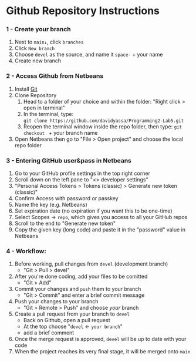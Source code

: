 # Github Repository Instructions

### 1 - Create your branch
1. Next to `main↓`, click `branches`
2. Click `New branch`
3. Choose `devel` as the source, and name it `space-` + your name
4. Create new branch

### 2 - Access Github from Netbeans
1. Install [Git](https://github.com/git-for-windows/git/releases/download/v2.51.0.windows.2/Git-2.51.0.2-64-bit.exe)
2. Clone Repository
     1. Head to a folder of your choice and within the folder: "Right click > open in terminal"
     2. In the terminal, type:  
            `git clone https://github.com/davidyassa/Programming2-Lab5.git` 
     3. Reopen the terminal window inside the repo folder, then type: `git checkout ` + your branch name
3. Open Netbeans then go to "File > Open project" and choose the local repo folder

### 3 - Entering GitHub user&pass in Netbeans

1. Go to your GitHub profile settings in the top right corner
2. Scroll down on the left pane to "<> developer settings"
3. "Personal Access Tokens > Tokens (classic) > Generate new token (classic)"
4. Confirm Access with password or passkey
5. Name the key (e.g. Netbeans)
6. Set expiration date (no expiration if you want this to be one-time)
7. Select Scopes → `repo`, which gives you access to all your GitHub repos
8. Scroll to the end to "Generate new token"
9. Copy the given key (long code) and paste it in the "password" value in Netbeans


### 4 - Workflow:  
1. Before working, pull changes from `devel`  (development branch)
    - "Git > Pull > devel"
2. After you're done coding, add your files to be comitted
    - "Git > Add"
3. Commit your changes and `push` them to your branch 
    - "Git > Commit" and enter a brief commit message
4. Push your changes to your branch  
    - "Git > Remote > Push" and choose _your_ branch
5. Create a pull request from your branch to `devel`
    - Back on Github, open a pull request
    - At the top choose "`devel` ← `your branch`"
    - add a brief comment
7. Once the merge request is approved, `devel` will be up to date with your code
8. When the project reaches its very final stage, it will be merged onto `main`